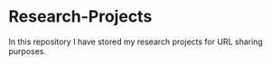 # Research-Projects


In this repository I have stored my research projects for URL sharing purposes.
